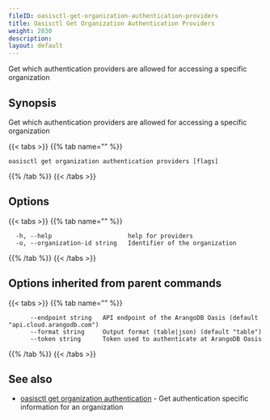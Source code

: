 ```yaml
---
fileID: oasisctl-get-organization-authentication-providers
title: Oasisctl Get Organization Authentication Providers
weight: 2830
description: 
layout: default
---
```

Get which authentication providers are allowed for accessing a specific organization

## Synopsis

Get which authentication providers are allowed for accessing a specific organization

{{< tabs >}}
{{% tab name="" %}}
```
oasisctl get organization authentication providers [flags]
```
{{% /tab %}}
{{< /tabs >}}

## Options

{{< tabs >}}
{{% tab name="" %}}
```
  -h, --help                     help for providers
  -o, --organization-id string   Identifier of the organization
```
{{% /tab %}}
{{< /tabs >}}

## Options inherited from parent commands

{{< tabs >}}
{{% tab name="" %}}
```
      --endpoint string   API endpoint of the ArangoDB Oasis (default "api.cloud.arangodb.com")
      --format string     Output format (table|json) (default "table")
      --token string      Token used to authenticate at ArangoDB Oasis
```
{{% /tab %}}
{{< /tabs >}}

## See also

* [oasisctl get organization authentication](oasisctl-get-organization-authentication)	 - Get authentication specific information for an organization

